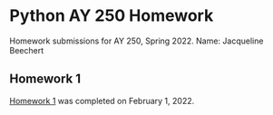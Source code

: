 # Python AY 250 Homework
Homework submissions for AY 250, Spring 2022. Name: Jacqueline Beechert

## Homework 1
[Homework 1](https://github.com/JBeechert/python-ay250-homework/blob/main/hw_1/hw_1_assignment.ipynb) was completed on February 1, 2022.

